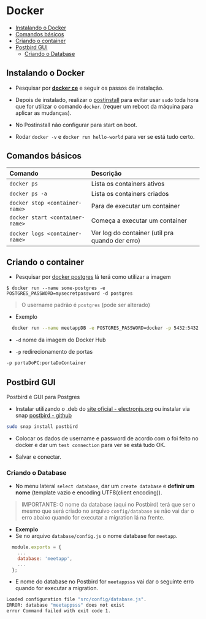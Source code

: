 # Docker  <!-- omit in toc --> 
- [Instalando o Docker](#instalando-o-docker)
- [Comandos básicos](#comandos-b%c3%a1sicos)
- [Criando o container](#criando-o-container)
- [Postbird GUI](#postbird-gui)
  - [Criando o Database](#criando-o-database)


## Instalando o Docker
- Pesquisar por [**docker ce**](https://docs.docker.com/install/linux/docker-ce/ubuntu/) e seguir os passos de instalação.

- Depois de instalado, realizar o [postinstall](https://docs.docker.com/install/linux/linux-postinstall/) para evitar usar `sudo` toda hora que for utilizar o comando `docker`. (requer um reboot da máquina para aplicar as mudanças).
  
- No Postinstall não configurar para start on boot.

- Rodar `docker -v` e `docker run hello-world` para ver se está tudo certo.

## Comandos básicos

| Comando | Descrição | 
|:-------|:-------------------|  
|`docker ps` | Lista os containers ativos |
|`docker ps -a` | Lista os containers criados |
|`docker stop <container-name>`| Para de executar um container|
|`docker start <container-name>`| Começa a executar um container|
|`docker logs <container-name>`| Ver log do container (util pra quando der erro)|



## Criando o container
- Pesquisar por [docker postgres](https://hub.docker.com/_/postgres) lá terá como utilizar a imagem

`$ docker run --name some-postgres -e POSTGRES_PASSWORD=mysecretpassword -d postgres`

> O username padrão é `postgres` (pode ser alterado)


- Exemplo
```bash
  docker run --name meetappDB -e POSTGRES_PASSWORD=docker -p 5432:5432 -d postgres
```
- `-d` nome da imagem do Docker Hub 

- `-p` redirecionamento de portas 
```bash
-p portaDoPC:portaDoContainer
```

## Postbird GUI
Postbird é GUI para Postgres

- Instalar utilizando o .deb do [site oficial - electronjs.org](https://electronjs.org/apps/postbird) ou instalar via snap [postbird - github](https://github.com/Paxa/postbird)
```bash
sudo snap install postbird
```

- Colocar os dados de username e password de acordo com o foi feito no docker e dar um `test connection` para ver se está tudo OK.

- Salvar e conectar.

### Criando o Database
- No menu lateral `select database`, dar um `create database` e **definir um nome** (template vazio e encoding UTF8(client encoding)).

> IMPORTANTE: O nome da database (aqui no Postbird) terá que ser o mesmo que será criado no arquivo `config/database`  se não vai dar o erro abaixo quando for executar a migration lá na frente.

- **Exemplo**
- Se no arquivo `database/config.js` o nome database for `meetapp`.
```js
  module.exports = {
    ...
    database: 'meetapp',
    ...
  };
```

- E nome do database no Postbird for `meetappsss` vai dar o seguinte erro quando for executar a migration.
```bash
Loaded configuration file "src/config/database.js".
ERROR: database "meetappsss" does not exist
error Command failed with exit code 1.
``` 

